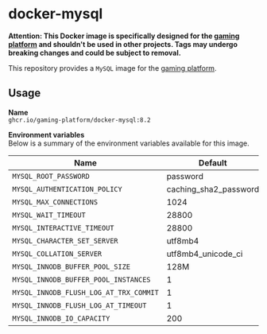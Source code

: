 # docker-mysql

__Attention: This Docker image is specifically designed for the
[gaming platform](https://github.com/gaming-platform)
and shouldn't be used in other projects. Tags may undergo
breaking changes and could be subject to removal.__

This repository provides a `MySQL` image for the
[gaming platform](https://github.com/gaming-platform).

## Usage

__Name__  
`ghcr.io/gaming-platform/docker-mysql:8.2`

__Environment variables__  
Below is a summary of the environment variables available for this image.

| Name                                   | Default               |
|----------------------------------------|-----------------------|
| `MYSQL_ROOT_PASSWORD`                  | password              |
| `MYSQL_AUTHENTICATION_POLICY`          | caching_sha2_password |
| `MYSQL_MAX_CONNECTIONS`                | 1024                  |
| `MYSQL_WAIT_TIMEOUT`                   | 28800                 |
| `MYSQL_INTERACTIVE_TIMEOUT`            | 28800                 |
| `MYSQL_CHARACTER_SET_SERVER`           | utf8mb4               |
| `MYSQL_COLLATION_SERVER`               | utf8mb4_unicode_ci    |
| `MYSQL_INNODB_BUFFER_POOL_SIZE`        | 128M                  |
| `MYSQL_INNODB_BUFFER_POOL_INSTANCES`   | 1                     |
| `MYSQL_INNODB_FLUSH_LOG_AT_TRX_COMMIT` | 1                     |
| `MYSQL_INNODB_FLUSH_LOG_AT_TIMEOUT`    | 1                     |
| `MYSQL_INNODB_IO_CAPACITY`             | 200                   |
